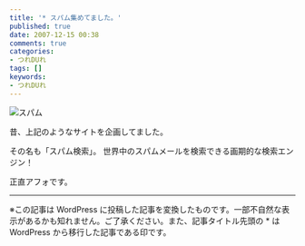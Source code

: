 ```yaml
---
title: '* スパム集めてました。'
published: true
date: 2007-12-15 00:38
comments: true
categories:
- つれDUれ
tags: []
keywords:
- つれDUれ
---
```

<img src="http://hiropo.co.uk/wp-content/uploads/2007/12/10024675168_s1.jpg" alt="スパム" />

昔、上記のようなサイトを企画してました。 

その名も「スパム検索」。
世界中のスパムメールを検索できる画期的な検索エンジン！

正直アフォです。

---
※この記事は WordPress に投稿した記事を変換したものです。一部不自然な表示があるかも知れません。ご了承ください。また、記事タイトル先頭の * は WordPress から移行した記事である印です。
